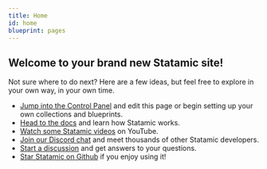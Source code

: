 ```yaml
---
title: Home
id: home
blueprint: pages
---
```

## Welcome to your brand new Statamic site!

Not sure where to do next? Here are a few ideas, but feel free to explore in your own way, in your own time.

- [Jump into the Control Panel](/cp) and edit this page or begin setting up your own collections and blueprints.
- [Head to the docs](https://statamic.dev) and learn how Statamic works.
- [Watch some Statamic videos](https://youtube.com/statamic) on YouTube.
- [Join our Discord chat](https://statamic.com/discord) and meet thousands of other Statamic developers.
- [Start a discussion](https://github.com/statamic/cms/discussions) and get answers to your questions.
- [Star Statamic on Github](https://github.com/statamic/cms) if you enjoy using it!
